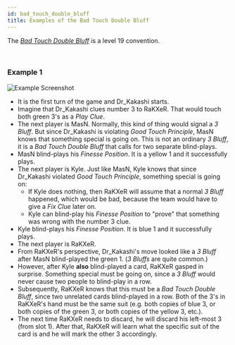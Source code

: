 ```yaml
---
id: bad_touch_double_bluff
title: Examples of the Bad Touch Double Bluff
---
```


The *[Bad Touch Double Bluff](/level_19/special_bluffs.md#the-bad-touch-double-bluff-for-3s)* is a level 19 convention.

<br />

### Example 1

![Example Screenshot](/img/examples/bad_touch_double_bluff.png)

- It is the first turn of the game and Dr_Kakashi starts.
- Imagine that Dr_Kakashi clues number 3 to RaKXeR. That would touch both green 3's as a *Play Clue*.
- The next player is MasN. Normally, this kind of thing would signal a *3 Bluff*. But since Dr_Kakashi is violating *Good Touch Principle*, MasN knows that something special is going on. This is not an ordinary *3 Bluff*, it is a *Bad Touch Double Bluff* that calls for two separate blind-plays.
- MasN blind-plays his *Finesse Position*. It is a yellow 1 and it successfully plays.
- The next player is Kyle. Just like MasN, Kyle knows that since Dr_Kakashi violated *Good Touch Principle*, something special is going on:
  - If Kyle does nothing, then RaKXeR will assume that a normal *3 Bluff* happened, which would be bad, because the team would have to give a *Fix Clue* later on.
  - Kyle can blind-play his *Finesse Position* to "prove" that something was wrong with the number 3 clue.
- Kyle blind-plays his *Finesse Position*. It is blue 1 and it successfully plays.
- The next player is RaKXeR.
- From RaKXeR's perspective, Dr_Kakashi's move looked like a *3 Bluff* after MasN blind-played the green 1. (*3 Bluffs* are quite common.)
- However, after Kyle **also** blind-played a card, RaKXeR gasped in surprise. Something special must be going on, since a *3 Bluff* would never cause two people to blind-play in a row.
- Subsequently, RaKXeR knows that this must be a *Bad Touch Double Bluff*, since two unrelated cards blind-played in a row. Both of the 3's in RaKXeR's hand must be the same suit (e.g. both copies of blue 3, or both copies of the green 3, or both copies of the yellow 3, etc.).
- The next time RaKXeR needs to discard, he will discard his left-most 3 (from slot 1). After that, RaKXeR will learn what the specific suit of the card is and he will mark the other 3 accordingly.
